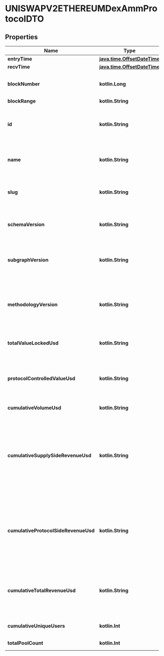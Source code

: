 
# UNISWAPV2ETHEREUMDexAmmProtocolDTO

## Properties
Name | Type | Description | Notes
------------ | ------------- | ------------- | -------------
**entryTime** | [**java.time.OffsetDateTime**](java.time.OffsetDateTime.md) |  |  [optional]
**recvTime** | [**java.time.OffsetDateTime**](java.time.OffsetDateTime.md) |  |  [optional]
**blockNumber** | **kotlin.Long** | Number of block in which entity was recorded. |  [optional]
**blockRange** | **kotlin.String** |  |  [optional]
**id** | **kotlin.String** | Smart contract address of the protocol&#39;s main contract (Factory, Registry, etc) |  [optional]
**name** | **kotlin.String** | Name of the protocol, including version. e.g. Uniswap v3 |  [optional]
**slug** | **kotlin.String** | Slug of protocol, including version. e.g. uniswap-v3 |  [optional]
**schemaVersion** | **kotlin.String** |  Version of the subgraph schema, in SemVer format (e.g. 1.0.0) |  [optional]
**subgraphVersion** | **kotlin.String** | Version of the subgraph implementation, in SemVer format (e.g. 1.0.0) |  [optional]
**methodologyVersion** | **kotlin.String** | Version of the methodology used to compute metrics, loosely based on SemVer format (e.g. 1.0.0) |  [optional]
**totalValueLockedUsd** | **kotlin.String** | Current TVL (Total Value Locked) of the entire protocol |  [optional]
**protocolControlledValueUsd** | **kotlin.String** | Current PCV (Protocol Controlled Value). Only relevant for protocols with PCV |  [optional]
**cumulativeVolumeUsd** | **kotlin.String** | All historical volume in USD |  [optional]
**cumulativeSupplySideRevenueUsd** | **kotlin.String** | Revenue claimed by suppliers to the protocol. LPs on DEXs (e.g. 0.25% of the swap fee in Sushiswap). Depositors on Lending Protocols. NFT sellers on OpenSea. |  [optional]
**cumulativeProtocolSideRevenueUsd** | **kotlin.String** | Gross revenue for the protocol (revenue claimed by protocol). Examples: AMM protocol fee (Sushi’s 0.05%). OpenSea 10% sell fee. |  [optional]
**cumulativeTotalRevenueUsd** | **kotlin.String** | All revenue generated by the protocol. e.g. 0.30% of swap fee in Sushiswap, all yield generated by Yearn. |  [optional]
**cumulativeUniqueUsers** | **kotlin.Int** | Number of cumulative unique users |  [optional]
**totalPoolCount** | **kotlin.Int** | Total number of pools |  [optional]



